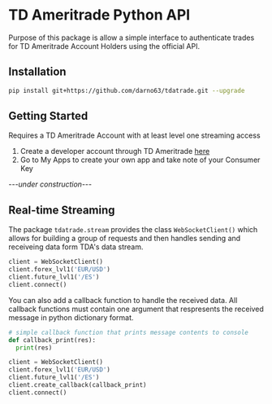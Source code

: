 # TD Ameritrade Python API
Purpose of this package is allow a simple interface to authenticate trades for TD Ameritrade Account Holders using the official API.

## Installation
```bash
pip install git+https://github.com/darno63/tdatrade.git --upgrade
```
  
  
## Getting Started
Requires a TD Ameritrade Account with at least level one streaming access  
1. Create a developer account through TD Ameritrade [here](https://developer.tdameritrade.com/)
2. Go to My Apps to create your own app and take note of your Consumer Key

 ---*under construction*---

## Real-time Streaming
The package `tdatrade.stream` provides the class `WebSocketClient()` which allows for building a group of requests and then handles sending and receiveing data form TDA's data stream.  
```python
client = WebSocketClient()
client.forex_lvl1('EUR/USD')
client.future_lvl1('/ES')
client.connect()
```

You can also add a callback function to handle the received data. All callback functions must contain one argument that respresents the received message in python dictionary format.
```python
# simple callback function that prints message contents to console
def callback_print(res):
  print(res)  

client = WebSocketClient()
client.forex_lvl1('EUR/USD')
client.future_lvl1('/ES')
client.create_callback(callback_print)
client.connect()
```